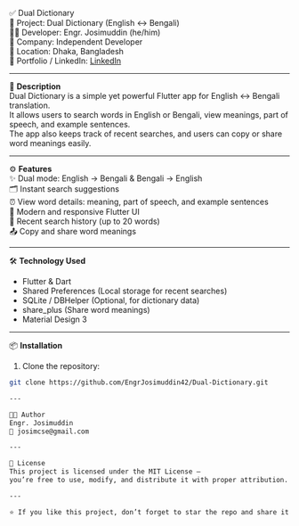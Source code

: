 ✅ Dual Dictionary  
🚀 Project: Dual Dictionary (English ↔ Bengali)  
👨‍💻 Developer: Engr. Josimuddin (he/him)  
🏢 Company: Independent Developer  
📍 Location: Dhaka, Bangladesh  
🔗 Portfolio / LinkedIn: [LinkedIn](https://www.linkedin.com/in/engrjosimuddin/)

---

📝 **Description**  
Dual Dictionary is a simple yet powerful Flutter app for English ↔ Bengali translation.  
It allows users to search words in English or Bengali, view meanings, part of speech, and example sentences.  
The app also keeps track of recent searches, and users can copy or share word meanings easily.

---

⚙️ **Features**  
✨ Dual mode: English → Bengali & Bengali → English  
🗂 Instant search suggestions  
⏰ View word details: meaning, part of speech, and example sentences  
📱 Modern and responsive Flutter UI  
💾 Recent search history (up to 20 words)  
📤 Copy and share word meanings

---

🛠️ **Technology Used**
- Flutter & Dart
- Shared Preferences (Local storage for recent searches)
- SQLite / DBHelper (Optional, for dictionary data)
- share_plus (Share word meanings)
- Material Design 3

---

📦 **Installation**
1. Clone the repository:
```bash
git clone https://github.com/EngrJosimuddin42/Dual-Dictionary.git

---

🧑‍💻 Author
Engr. Josimuddin
📧 josimcse@gmail.com

---

🪪 License
This project is licensed under the MIT License — 
you’re free to use, modify, and distribute it with proper attribution.

---

⭐ If you like this project, don’t forget to star the repo and share it!
